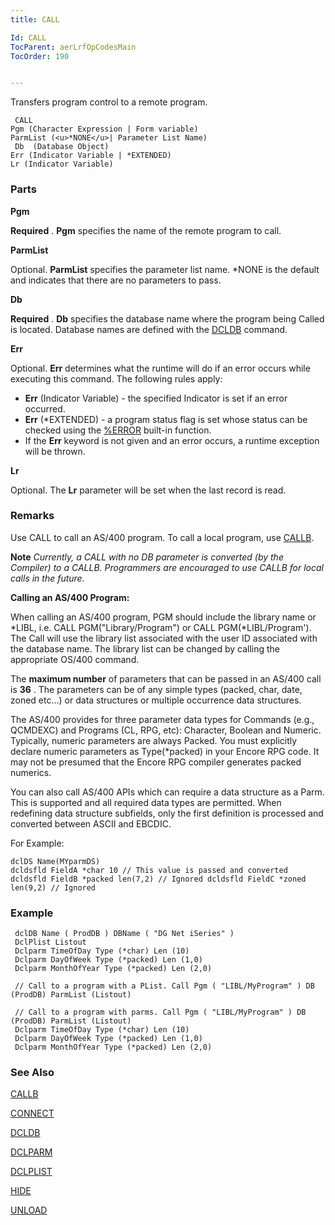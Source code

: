 ```yaml
---
title: CALL

Id: CALL
TocParent: aerLrfOpCodesMain
TocOrder: 190


---
```


Transfers program control to a remote program.

```
 CALL
Pgm (Character Expression | Form variable)
ParmList (<u>*NONE</u>| Parameter List Name)
 Db  (Database Object)
Err (Indicator Variable | *EXTENDED)
Lr (Indicator Variable)    
```

### Parts

**Pgm** 

**Required** . **Pgm** specifies the name of the remote program to call.


**ParmList** 

Optional. **ParmList** specifies the parameter list name. *NONE is the default and indicates that there are no parameters to pass.


**Db** 

**Required** . **Db** specifies the database name where the program being Called is located. Database names are defined with the [DCLDB](DCLDB.html) command.


**Err** 

Optional. **Err** determines what the runtime will do if an error occurs while executing this command. The following rules apply: 

- **Err** (Indicator Variable) - the specified Indicator is set if an error occurred.
- **Err** (*EXTENDED) - a program status flag is set whose status can be checked using the [%ERROR](ERROR_Function.html) built-in function.
- If the **Err** keyword is not given and an error occurs, a runtime exception will be thrown.


**Lr** 

Optional. The **Lr** parameter will be set when the last record is read.


### Remarks
Use CALL to call an AS/400 program. To call a local program, use [CALLB](CALLB.html).

**Note** *Currently, a CALL with no DB parameter is converted (by the Compiler) to a CALLB. Programmers are encouraged to use CALLB for local calls in the future.* 

**Calling an AS/400 Program:** 

When calling an AS/400 program, PGM should include the library name or *LIBL, i.e. CALL PGM("Library/Program") or CALL PGM(*LIBL/Program'). The Call will use the library list associated with the user ID associated with the database name. The library list can be changed by calling the appropriate OS/400 command. 

The **maximum number** of parameters that can be passed in an AS/400 call is **36** . The parameters can be of any simple types (packed, char, date, zoned etc…) or data structures or multiple occurrence data structures. 

The AS/400 provides for three parameter data types for Commands (e.g., QCMDEXC) and Programs (CL, RPG, etc): Character, Boolean and Numeric. Typically, numeric parameters are always Packed. You must explicitly declare numeric parameters as Type(*packed) in your Encore RPG code. It may not be presumed that the Encore RPG compiler generates packed numerics. 

You can also call AS/400 APIs which can require a data structure as a Parm. This is supported and all required data types are permitted. When redefining data structure subfields, only the first definition is processed and converted between ASCII and EBCDIC. 

For Example:

```
dclDS Name(MYparmDS)
dcldsfld FieldA *char 10 // This value is passed and converted
dcldsfld FieldB *packed len(7,2) // Ignored dcldsfld FieldC *zoned len(9,2) // Ignored  
```

### Example

```
 dclDB Name ( ProdDB ) DBName ( "DG Net iSeries" )
 DclPlist Listout
 Dclparm TimeOfDay Type (*char) Len (10)
 Dclparm DayOfWeek Type (*packed) Len (1,0)
 Dclparm MonthOfYear Type (*packed) Len (2,0)

 // Call to a program with a PList. Call Pgm ( "LIBL/MyProgram" ) DB (ProdDB) ParmList (Listout)

 // Call to a program with parms. Call Pgm ( "LIBL/MyProgram" ) DB (ProdDB) ParmList (Listout)
 Dclparm TimeOfDay Type (*char) Len (10)
 Dclparm DayOfWeek Type (*packed) Len (1,0)
 Dclparm MonthOfYear Type (*packed) Len (2,0)			
```

### See Also
[CALLB](CALLB.html)

[CONNECT](CONNECT.html)

[DCLDB](DCLDB.html)

[DCLPARM](DCLPARM.html)

[DCLPLIST](DCLPLIST.html)

[HIDE](HIDE.html)

[UNLOAD](UNLOAD.html) 
